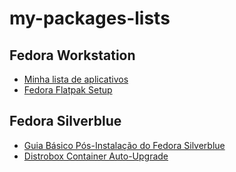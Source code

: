 # my-packages-lists

## Fedora Workstation
- [Minha lista de aplicativos](https://github.com/diogopessoa/my-packages-lists/blob/main/fedora-packages-list.md)
- [Fedora Flatpak Setup](https://github.com/diogopessoa/fedora-flatpak-setup)

## Fedora Silverblue
- [Guia Básico Pós-Instalação do Fedora Silverblue](https://github.com/diogopessoa/my-packages-lists/blob/main/silverblue/pos-install-fedora-silverblue.md)
- [Distrobox Container Auto-Upgrade](https://github.com/diogopessoa/distrobox-container-auto-upgrade)
